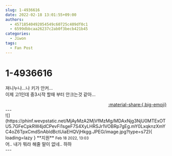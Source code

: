 ```yaml
---
slug: 1-4936616
date: 2022-02-18 13:01:55+09:00
authors:
  - 45718540492054549c60725c409df0c1
  - 6599dbbcaa26237c2ab0f3becb421b45
categories:
  - Jiwon
tags:
  - Fan Post
---
```


# 1-4936616

<div class="post-container" markdown="1">
<div class="content-container md-sidebar__scrollwrap" markdown="1">

져니누나...나 키가 안커...<br>이제 고1인데 중3시작 할때 부터 안크는것 같아...

</div>
</div>

<div style="text-align: right;" markdown="1">
<a href="https://weverse.io/fromis9/fanpost/1-4936616" style="text-align: right;">:material-share:{.big-emoji}</a>
</div>
---

<div class="comments-container md-sidebar__scrollwrap" markdown="1">
<div class="comment" markdown="1">
<div class='id-container' markdown="1">
![](https://phinf.wevpstatic.net/MjAyMzA2MjVfMzMg/MDAxNjg3NjU0MTExOTU5.7GFeCpkRW4jdCPevFi1sgeF7S4XyLHRSJr1VOBRp7gEg.mY0LxqknzXmYC4oZ6TpxCmdSnAbldBctUiaEHQVjHkgg.JPEG/image.jpg?type=s72){ loading=lazy }
**<span class="artist">지원</span>** <small>Feb 18 2022, 13:03</small><br>
</div>
<div class='comment-body' markdown="1">
어.. 내가 뭐라 해줄 말이 없네.. 하하
</div>
</div>
</div>
---
